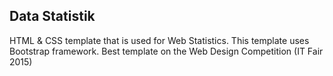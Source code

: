 ## Data Statistik
HTML & CSS template that is used for Web Statistics. This template uses Bootstrap framework.
Best template on the Web Design Competition (IT Fair 2015)
